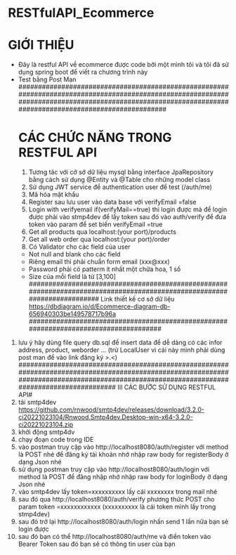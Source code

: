 # RESTfulAPI_Ecommerce
# GIỚI THIỆU
- Đây là restful API về ecommerce được code bởi một mình tôi và tôi đã sử dụng spring boot để viết ra chương trình này
- Test bằng Post Man
  ########################################################################################################################################################################################################
  # CÁC CHỨC NĂNG TRONG RESTFUL API
  1. Tương tác với cở sở dữ liệu mysql bằng interface JpaRepository bằng cách sử dụng @Entity và @Table cho những model class
  2. Sử dụng JWT service để authentication user để test (/auth/me)
  3. Mã hóa mật khẩu
  4. Register sau lưu user vào data base với verifyEmail =false
  5. Login with verifyemail if(verifyMail==true) thì login được mà để login được phải vào stmp4dev để lấy token sau đó vào auth/verify để đưa token vào param để set biến verifyEmail =true
  6. Get all products qua localhost:(your port)/products
  7. Get all web order qua localhost:(your port)/order
  8. Có Validator cho các field của user
    - Not null and blank cho các field
    - Riêng email thì phải chuẩn form email (xxx@xxx)
    - Password phải có patterm ít nhất một chữa hoa, 1 số
    - Size của mỗi field là từ [3,100]
  ########################################################################################################################
  Link thiết kế cơ sở dữ liệu https://dbdiagram.io/d/Ecommerce-diagram-db-656940303be149578717b96a
#####################################################################################
1. lưu ý hãy dùng file query db.sql để insert data để dễ dàng có các infor address, product, weborder ... (trừ LocalUser vì cái này mình phải dùng post man để vào link đăng ký >.<)
###########################################################################################################################################################################################
III CÁC BƯỚC SỬ DỤNG RESTFUL API#
0. tải smtp4dev https://github.com/rnwood/smtp4dev/releases/download/3.2.0-ci20221023104/Rnwood.Smtp4dev.Desktop-win-x64-3.2.0-ci20221023104.zip
1. khởi động smtp4dv
2. chạy đoạn code trong IDE
3. vào postman truy cập vào http://localhost8080/auth/register với method là POST nhé để đăng ký tài khoản nhớ nhập raw body for registerBody ở dạng Json nhé
4. sử dụng postman truy cập vào http://localhost8080/auth/login với method là POST để đăng nhập nhớ nhập raw body for loginBody ở dạng Json nhé
5. vào smtp4dev lấy token=xxxxxxxxxx lấy cái xxxxxxxx trong mail nhé
6. sau đó qua http://localhost8080/auth/verify phương thức POST cho param  token =xxxxxxxxxxxx (xxxxxxxxxx là cái token mình lấy trong stmp4dev)
7. sau đó trở lại http://localhost8080/auth/login nhấn send 1 lần nữa bạn sẻ login được
8. sau đó bạn có thể http://localhost8080/auth/me và điền token vào Bearer Token sau đó bạn sẽ có thông tin user của bạn

